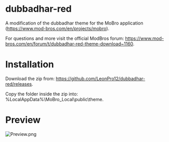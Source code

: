 # dubbadhar-red
A modification of the dubbadhar theme for the MoBro application (https://www.mod-bros.com/en/projects/mobro).

For questions and more visit the official ModBros forum: https://www.mod-bros.com/en/forum/t/dubbadhar-red-theme-download~1160.

# Installation
Download the zip from: https://github.com/LeonPro12/dubbadhar-red/releases.

Copy the folder inside the zip into: %LocalAppData%\MoBro_Local\public\theme.

# Preview
![Preview.png](https://github.com/LeonPro12/dubbadhar-red/blob/master/Preview.png)
